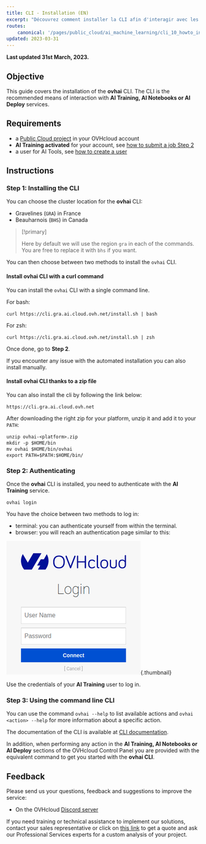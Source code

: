 ```yaml
---
title: CLI - Installation (EN)
excerpt: "Découvrez comment installer la CLI afin d'interagir avec les AI Tools"
routes:
    canonical: '/pages/public_cloud/ai_machine_learning/cli_10_howto_install_cli'
updated: 2023-03-31
---
```


**Last updated 31st March, 2023.**

## Objective

This guide covers the installation of the **ovhai** CLI. The CLI is the recommended means of interaction with **AI Training, AI Notebooks or AI Deploy** services.

## Requirements

-   a [Public Cloud project](https://www.ovhcloud.com/fr-ca/public-cloud/) in your OVHcloud account
-   **AI Training activated** for your account, see [how to submit a job Step 2](/pages/public_cloud/ai_machine_learning/training_guide_02_howto_submit_job)
-   a user for AI Tools, see [how to create a user](/pages/public_cloud/ai_machine_learning/gi_01_manage_users)

## Instructions

### Step 1: Installing the CLI

You can choose the cluster location for the **ovhai** CLI:

- Gravelines (`GRA`) in France
- Beauharnois (`BHS`) in Canada

> [!primary]
>
> Here by default we will use the region `gra` in each of the commands. You are free to replace it with `bhs` if you want.
>

You can then choose between two methods to install the `ovhai` CLI.

#### Install ovhai CLI with a curl command

You can install the `ovhai` CLI with a single command line.

For bash:

``` {.console}
curl https://cli.gra.ai.cloud.ovh.net/install.sh | bash
```

For zsh:

``` {.console}
curl https://cli.gra.ai.cloud.ovh.net/install.sh | zsh
```

Once done, go to **Step 2**.

If you encounter any issue with the automated installation you can also install manually.

#### Install ovhai CLI thanks to a zip file

You can also install the cli by following the link below:

``` {.console}
https://cli.gra.ai.cloud.ovh.net
```

After downloading the right zip for your platform, unzip it and add it to your `PATH`:

``` {.console}
unzip ovhai-<platform>.zip
mkdir -p $HOME/bin
mv ovhai $HOME/bin/ovhai
export PATH=$PATH:$HOME/bin/
```

### Step 2: Authenticating

Once the **ovhai** CLI is installed, you need to authenticate with the **AI Training** service.

``` {.console}
ovhai login
```

You have the choice between two methods to log in:

-   terminal: you can authenticate yourself from within the terminal.
-   browser: you will reach an authentication page similar to this:

![image](images/00_oauth2_login.png){.thumbnail}

Use the credentials of your **AI Training** user to log in.

### Step 3: Using the command line CLI

You can use the command `ovhai --help` to list available actions and `ovhai <action> --help` for more information about a specific action.

The documentation of the CLI is available at [CLI documentation](/pages/public_cloud/ai_machine_learning/cli_15_commands_reference).

In addition, when performing any action in the **AI Training, AI Notebooks or AI Deploy** sections of the OVHcloud Control Panel you are provided with the equivalent command to get you started with the **ovhai CLI**.

## Feedback

Please send us your questions, feedback and suggestions to improve the service:

- On the OVHcloud [Discord server](https://discord.com/invite/vXVurFfwe9)

If you need training or technical assistance to implement our solutions, contact your sales representative or click on [this link](https://www.ovhcloud.com/fr-ca/professional-services/) to get a quote and ask our Professional Services experts for a custom analysis of your project.
